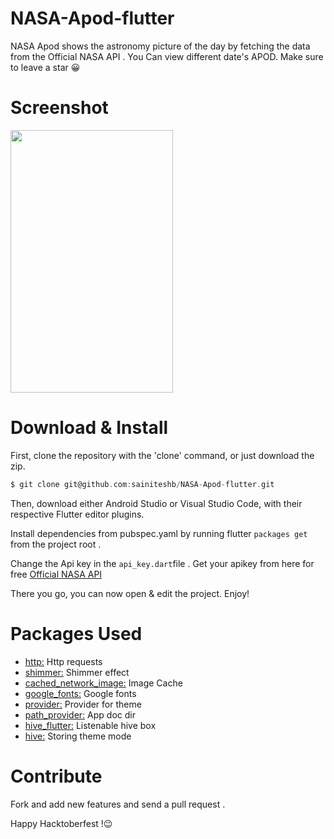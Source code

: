 # NASA-Apod-flutter
 NASA Apod shows the astronomy picture of the day by fetching the data from the Official NASA API . You Can view different date's APOD. 
 Make sure to leave a star 😀

# Screenshot
<img src="https://github.com/sainiteshb/NASA-Apod-flutter/blob/main/screenshots/Screenshot_1601807711.png" width="260px" height="420px" >

# Download & Install
First, clone the repository with the 'clone' command, or just download the zip.
```C
$ git clone git@github.com:sainiteshb/NASA-Apod-flutter.git
```
Then, download either Android Studio or Visual Studio Code, with their respective Flutter editor plugins.

Install dependencies from pubspec.yaml by running flutter ``` packages get ``` from the project root .

Change the Api key in the ``` api_key.dart ```file . Get your apikey from here for free [Official NASA API](https://api.nasa.gov/)

There you go, you can now open & edit the project. Enjoy!

# Packages Used

* [http:](https://pub.dev/packages/http)  Http requests
* [shimmer:](https://pub.dev/packages/shimmer)  Shimmer effect
* [cached_network_image:](https://pub.dev/packages/cached_network_image) Image Cache
* [google_fonts:](https://pub.dev/packages/google_fonts) Google fonts
* [provider:](https://pub.dev/packages/provider) Provider for theme
* [path_provider:](https://pub.dev/packages/path_provider) App doc dir
* [hive_flutter:](https://pub.dev/packages/hive_flutter) Listenable hive box
* [hive:](https://pub.dev/packages/hive) Storing theme mode

# Contribute 

Fork and add new features and send a pull request . 

Happy Hacktoberfest !😉
